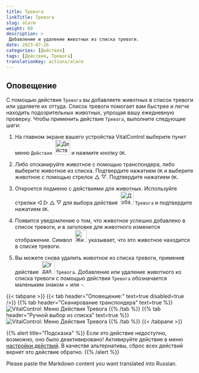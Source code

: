 ```yaml
---
title: Тревога
linkTitle: Тревога
slug: alarm
weight: 60
description: >
 Добавление и удаление животных из списка тревоги.
date: 2023-07-26
categories: [Действия]
tags: [Действия, Тревога]
translationKey: actions/alarm
---
```


## Оповещение

С помощью действия `Тревога` вы добавляете животных в список тревоги или удаляете их оттуда. Список тревоги помогает вам быстрее и легче находить подозрительных животных, упрощая вашу ежедневную проверку. Чтобы применить действие `Тревога`, выполните следующие шаги:

1. На главном экране вашего устройства VitalControl выберите пункт меню `Действия` &nbsp;<img src="/icons/actions.svg" width="40" align="bottom" alt="Действия" /> и нажмите кнопку `OK`.

2. Либо отсканируйте животное с помощью транспондера, либо выберите животное из списка. Подтвердите нажатием `OK` и выберите животное с помощью стрелок △ ▽. Подтвердите нажатием `OK`.

3. Откроется подменю с действиями для животных. Используйте стрелки ◁ ▷ △ ▽ для выбора действия &nbsp;<img src="/icons/actions/alarm.svg" width="35" align="bottom" alt="Добавить тревогу" /> `Тревога` и подтвердите нажатием `OK`.

4. Появится уведомление о том, что животное успешно добавлено в список тревоги, и в заголовке для животного изменится отображение. Символ &nbsp;<img src="/icons/header/animal-in-alarm.svg" width="32" align="bottom" alt="Животное в тревоге" /> указывает, что это животное находится в списке тревоги.

5. Вы можете снова удалить животное из списка тревоги, применив действие &nbsp;<img src="/icons/actions/alarm-minus.svg" width="35" align="bottom" alt="Удалить тревогу" /> `Тревога`. Добавление или удаление животного из списка тревоги с помощью действия `Тревога` обозначается маленьким знаком + или -.

{{< tabpane >}}
{{< tab header="Оповещение:" text=true disabled=true />}}
{{% tab header="Сканирование транспондера" text=true %}}
![VitalControl: Меню Действия Тревога](../images/alarm-scan.png "Тревога")
{{% /tab %}}
{{% tab header="Ручной выбор из списка" text=true %}}
![VitalControl: Меню Действия Тревога](../images/alarm.png "Тревога")
{{% /tab %}}
{{< /tabpane >}}

{{% alert title="Подсказка" %}}
Если это действие недоступно, возможно, оно было деактивировано! Активируйте действие в меню [настройки действий](../settings/). В качестве альтернативы, сброс всех действий вернет это действие обратно.
{{% /alert %}}

Please paste the Markdown content you want translated into Russian.
